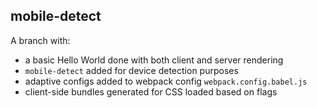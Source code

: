 ## mobile-detect

A branch with:

- a basic Hello World done with both client and server rendering
- `mobile-detect` added for device detection purposes
- adaptive configs added to webpack config `webpack.config.babel.js`
- client-side bundles generated for CSS loaded based on flags
